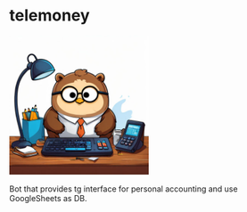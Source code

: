 # telemoney

<img src="./asset/main_image.jpeg" alt="image" height="250" height="auto">

Bot that provides tg interface for personal accounting and use GoogleSheets as DB.